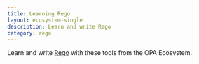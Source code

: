 ```yaml
---
title: Learning Rego
layout: ecosystem-single
description: Learn and write Rego
category: rego
---
```


Learn and write [Rego](../../policy-language) with these tools from the OPA Ecosystem.
